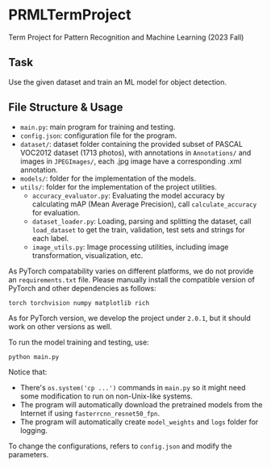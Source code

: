 # PRMLTermProject

Term Project for Pattern Recognition and Machine Learning (2023 Fall)

## Task
Use the given dataset and train an ML model for object detection.

## File Structure & Usage

- `main.py`: main program for training and testing.
- `config.json`: configuration file for the program.
- `dataset/`: dataset folder containing the provided subset of PASCAL VOC2012 dataset (1713 photos), with annotations 
in `Annotations/` and images in `JPEGImages/`, each .jpg image have a corresponding .xml annotation.
- `models/`: folder for the implementation of the models.
- `utils/`: folder for the implementation of the project utilities.
  - `accuracy_evaluator.py`: Evaluating the model accuracy by calculating mAP (Mean Average Precision), call `calculate_accuracy` for evaluation.
  - `dataset_loader.py`: Loading, parsing and splitting the dataset, call `load_dataset` to get the train, validation, test sets and strings for each label.
  - `image_utils.py`: Image processing utilities, including image transformation, visualization, etc.

As PyTorch compatability varies on different platforms, we do not provide an `requirements.txt` file. 
Please manually install the compatible version of PyTorch and other dependencies as follows:
```
torch torchvision numpy matplotlib rich
```
As for PyTorch version, we develop the project under `2.0.1`, but it should work on other versions as well.

To run the model training and testing, use:
```bash
python main.py
```

Notice that:
- There's `os.system('cp ...')` commands in `main.py` so it might need some modification to run on non-Unix-like systems.
- The program will automatically download the pretrained models from the Internet if using `fasterrcnn_resnet50_fpn`.
- The program will automatically create `model_weights` and `logs` folder for logging.

To change the configurations, refers to `config.json` and modify the parameters.



